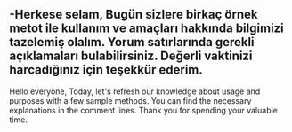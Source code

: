 -Herkese selam,
Bugün sizlere birkaç örnek metot  ile  kullanım ve amaçları hakkında bilgimizi tazelemiş olalım.
Yorum satırlarında gerekli açıklamaları bulabilirsiniz.
Değerli vaktinizi harcadığınız için teşekkür ederim.
-----------------------------------------------------
Hello everyone,
 Today, let's refresh our knowledge about usage and purposes with a few sample methods.
You can find the necessary explanations in the comment lines.
Thank you for spending your valuable time.